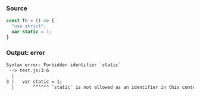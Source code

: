 ### Source
```js
const fn = () => {
  "use strict";
  var static = 1;
}
```

### Output: error
```txt
Syntax error: Forbidden identifier `static`
 --> test.js:3:6
  |
3 |   var static = 1;
  |       ^^^^^^ `static` is not allowed as an identifier in this context
```
